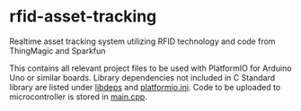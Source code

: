 # rfid-asset-tracking
Realtime asset tracking system utilizing RFID technology and code from ThingMagic and Sparkfun

This contains all relevant project files to be used with PlatformIO for Arduino Uno or similar boards. Library dependencies not included in C Standard library are listed under [libdeps](/PlatformIO/.pio/libdeps/) and [platformio.ini](/PlatformIO/platformio.ini). Code to be uploaded to microcontroller is stored in [main.cpp](/PlatformIO/src/main.cpp).
